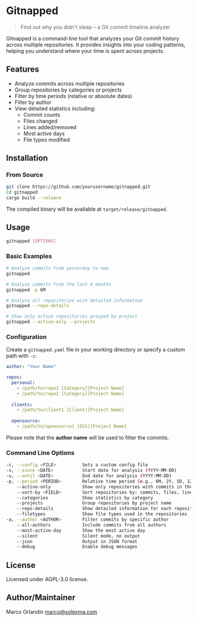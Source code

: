 # Gitnapped

> Find out why you didn't sleep – a Git commit timeline analyzer

Gitnapped is a command-line tool that analyzes your Git commit history across multiple repositories. It provides insights into your coding patterns, helping you understand where your time is spent across projects.

## Features

- Analyze commits across multiple repositories
- Group repositories by categories or projects
- Filter by time periods (relative or absolute dates)
- Filter by author
- View detailed statistics including:
  - Commit counts
  - Files changed
  - Lines added/removed
  - Most active days
  - File types modified

## Installation

### From Source

```bash
git clone https://github.com/yourusername/gitnapped.git
cd gitnapped
cargo build --release
```

The compiled binary will be available at `target/release/gitnapped`.

## Usage

```bash
gitnapped [OPTIONS]
```

### Basic Examples

```bash
# Analyze commits from yesterday to now
gitnapped

# Analyze commits from the last 6 months
gitnapped -p 6M

# Analyze all repositories with detailed information
gitnapped --repo-details

# Show only active repositories grouped by project
gitnapped --active-only --projects
```

### Configuration

Create a `gitnapped.yaml` file in your working directory or specify a custom path with `-c`:

```yaml
author: "Your Name"

repos:
  personal:
    - /path/to/repo1 [Category][Project Name]
    - /path/to/repo2 [Category][Project Name]
  
  clients:
    - /path/to/client1 [Client][Project Name]
    
  opensource:
    - /path/to/opensource1 [OSS][Project Name]
```

Please note that the **author name** will be used to filter the commits.

### Command Line Options

```bash
-c, --config <FILE>          Sets a custom config file
-s, --since <DATE>           Start date for analysis (YYYY-MM-DD)
-u, --until <DATE>           End date for analysis (YYYY-MM-DD)
-p, --period <PERIOD>        Relative time period (e.g., 6M, 2Y, 5D, 12H)
    --active-only            Show only repositories with commits in the period
    --sort-by <FIELD>        Sort repositories by: commits, files, lines
    --categories             Show statistics by category
    --projects               Group repositories by project name
    --repo-details           Show detailed information for each repository
    --filetypes              Show file types used in the repositories
-a, --author <AUTHOR>        Filter commits by specific author
    --all-authors            Include commits from all authors
    --most-active-day        Show the most active day
    --silent                 Silent mode, no output
    --json                   Output in JSON format
    --debug                  Enable debug messages
```

## License

Licensed under AGPL-3.0 license.

## Author/Maintainer

Marco Orlandin <marco@solexma.com>

